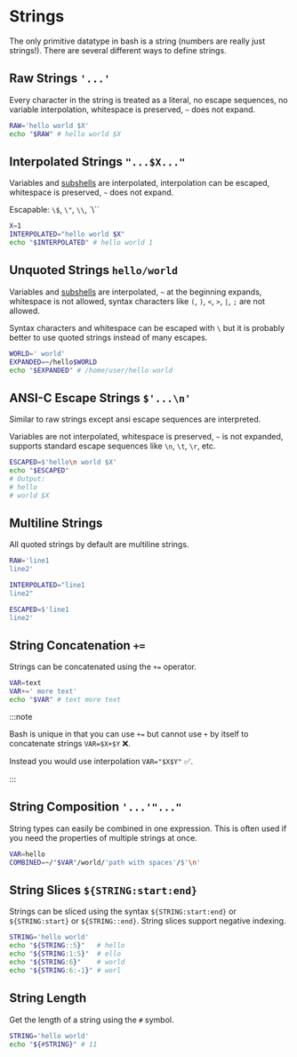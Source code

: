 # Strings

The only primitive datatype in bash is a string (numbers are really just strings!). There are several different ways to define strings.

## Raw Strings `'...'`

Every character in the string is treated as a literal, no escape sequences, no variable interpolation, whitespace is preserved, `~` does not expand.

```bash
RAW='hello world $X'
echo "$RAW" # hello world $X
```

## Interpolated Strings `"...$X..."`

Variables and [subshells](subshells) are interpolated, interpolation can be escaped, whitespace is preserved, `~` does not expand.

Escapable: `\$`, `\"`, `\\`, `\\\``

```bash
X=1
INTERPOLATED="hello world $X"
echo "$INTERPOLATED" # hello world 1
```

## Unquoted Strings `hello/world`

Variables and [subshells](subshells) are interpolated, `~` at the beginning expands, whitespace is not allowed, syntax characters like `(`, `)`, `<`, `>`, `|`, `;` are not allowed.

Syntax characters and whitespace can be escaped with `\` but it is probably better to use quoted strings instead of many escapes.

```bash
WORLD=' world'
EXPANDED=~/hello$WORLD
echo "$EXPANDED" # /home/user/hello world
```

## ANSI-C Escape Strings `$'...\n'`

Similar to raw strings except ansi escape sequences are interpreted.

Variables are not interpolated, whitespace is preserved, `~` is not expanded, supports standard escape sequences like `\n`, `\t`, `\r`, etc.

```bash
ESCAPED=$'hello\n world $X'
echo "$ESCAPED"
# Output:
# hello
# world $X
```

## Multiline Strings

All quoted strings by default are multiline strings.

```bash
RAW='line1
line2'

INTERPOLATED="line1
line2"

ESCAPED=$'line1
line2'
```

<!--
## String Word Splitting (Not Recommended)

By default, if strings are not quoted, they will be expanded: [globs](/globbing) will be evaluated, whitespace will collapse, and the string will be interpreted as multiple strings delimited by whitespace. It is recommended to quote your strings to prevent unwanted expansion, unless you know for certain it will not expand. Use [shell check] to help with this.

```bash
RAW='hello   world'
echo $RAW # 'hello' 'world'

echo "$RAW" # 'hello   world'
```
-->

## String Concatenation `+=`

Strings can be concatenated using the `+=` operator.

```bash
VAR=text
VAR+=' more text'
echo "$VAR" # text more text
```

:::note

Bash is unique in that you can use `+=` but cannot use `+` by itself to concatenate strings `VAR=$X+$Y` ❌.

Instead you would use interpolation `VAR="$X$Y"` ✅.

:::

## String Composition `'...'"..."`

String types can easily be combined in one expression. This is often used if you need the properties of multiple strings at once.

```bash
VAR=hello
COMBINED=~/"$VAR"/world/'path with spaces'/$'\n'
```

## String Slices `${STRING:start:end}`

Strings can be sliced using the syntax `${STRING:start:end}` or `${STRING:start}` or `${STRING::end}`. String slices support negative indexing.

```bash
STRING='hello world'
echo "${STRING::5}"   # hello
echo "${STRING:1:5}"  # ello
echo "${STRING:6}"    # world
echo "${STRING:6:-1}" # worl
```

## String Length

Get the length of a string using the `#` symbol.

```bash
STRING='hello world'
echo "${#STRING}" # 11
```
